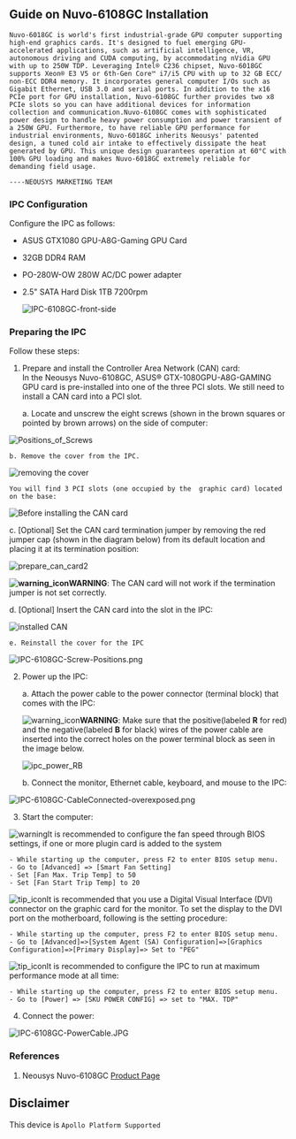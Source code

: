 ## Guide on Nuvo-6108GC Installation

```
Nuvo-6018GC is world's first industrial-grade GPU computer supporting high-end graphics cards. It's designed to fuel emerging GPU-accelerated applications, such as artificial intelligence, VR, autonomous driving and CUDA computing, by accommodating nVidia GPU with up to 250W TDP. Leveraging Intel® C236 chipset, Nuvo-6018GC supports Xeon® E3 V5 or 6th-Gen Core™ i7/i5 CPU with up to 32 GB ECC/ non-ECC DDR4 memory. It incorporates general computer I/Os such as Gigabit Ethernet, USB 3.0 and serial ports. In addition to the x16 PCIe port for GPU installation, Nuvo-6108GC further provides two x8 PCIe slots so you can have additional devices for information collection and communication.Nuvo-6108GC comes with sophisticated power design to handle heavy power consumption and power transient of a 250W GPU. Furthermore, to have reliable GPU performance for industrial environments, Nuvo-6018GC inherits Neousys' patented design, a tuned cold air intake to effectively dissipate the heat generated by GPU. This unique design guarantees operation at 60°C with 100% GPU loading and makes Nuvo-6018GC extremely reliable for demanding field usage.

----NEOUSYS MARKETING TEAM
```

### IPC Configuration

Configure the IPC as follows:

- ASUS GTX1080 GPU-A8G-Gaming GPU Card

- 32GB DDR4 RAM

- PO-280W-OW 280W AC/DC power adapter

- 2.5" SATA Hard Disk 1TB 7200rpm

  ![IPC-6108GC-front-side](images/IPC-6108GC-front-side.jpg)

### Preparing the IPC

Follow these steps:

1. Prepare and install the Controller Area Network (CAN) card: 	
   In the Neousys Nuvo-6108GC, ASUS® GTX-1080GPU-A8G-GAMING GPU card is pre-installed into one of the three PCI slots. We still need to install a CAN card into a PCI slot. 
   
    a. Locate and unscrew the eight screws (shown in the brown squares or	pointed by brown arrows) on the side of computer:
  
  ![Positions_of_Screws](images/IPC-6108GC-Screw-Positions_labeled.png)
  
    b. Remove the cover from the IPC. 
    
  ![removing the cover](images/Removing_the_cover.JPG)
    
    You will find 3 PCI slots (one occupied by the	graphic card) located on the base:

   ![Before installing the CAN card](images/Before_installing_the_can_card.png)

   c. [Optional] Set the CAN card termination jumper by removing the red jumper cap (shown in the diagram below) from its default location and placing it at its termination position:

   ![prepare_can_card2](images/prepare_can_card2.png)

   **![warning_icon](images/warning_icon.png)WARNING**: The CAN card will not work if the termination jumper is not set correctly.

   d. [Optional] Insert the CAN card into the slot in the IPC:

   ![installed CAN](images/After_installing_the_CAN_Card.png)

    e. Reinstall the cover for the IPC

   ![IPC-6108GC-Screw-Positions.png](images/IPC-6108GC-Screw-Positions.png)

2. Power up the IPC:

   a. Attach the power cable to the power connector (terminal block) that comes with the IPC:

   ![warning_icon](images/warning_icon.png)**WARNING**: Make sure that the positive(labeled **R**  for red) and the negative(labeled **B** for black) wires of the power cable are inserted into the correct holes on the power terminal block as seen in the image below. 

   ![ipc_power_RB](images/ipc_power_RB.png)

   b. Connect the monitor, Ethernet cable, keyboard, and mouse to the IPC:

  ![IPC-6108GC-CableConnected-overexposed.png](images/IPC-6108GC-CableConnected-overexposed.png)



3. Start the computer:

![warning](images/tip_icon.png)It is recommended to configure the fan speed through BIOS settings, if one or more plugin card is added to the system

```
- While starting up the computer, press F2 to enter BIOS setup menu.
- Go to [Advanced] => [Smart Fan Setting]
- Set [Fan Max. Trip Temp] to 50
- Set [Fan Start Trip Temp] to 20
```

![tip_icon](images/tip_icon.png)It is recommended that you use a Digital Visual Interface (DVI) connector on the graphic card for the monitor. To set the display to the DVI port on the motherboard, following is the setting procedure:

```
- While starting up the computer, press F2 to enter BIOS setup menu.
- Go to [Advanced]=>[System Agent (SA) Configuration]=>[Graphics Configuration]=>[Primary Display]=> Set to "PEG"
```

![tip_icon](images/tip_icon.png)It is recommended to configure the IPC to run at maximum performance mode at all time:

```
- While starting up the computer, press F2 to enter BIOS setup menu.
- Go to [Power] => [SKU POWER CONFIG] => set to "MAX. TDP"
```

4.  Connect the power: 

![IPC-6108GC-PowerCable.JPG](images/IPC-6108GC-PowerCable.JPG)



### References

1. Neousys Nuvo-6108GC [Product Page](http://www.neousys-tech.com/en/product/application/rugged-embedded/nuvo-6108gc-gpu-computing)

## Disclaimer

This device is `Apollo Platform Supported`
